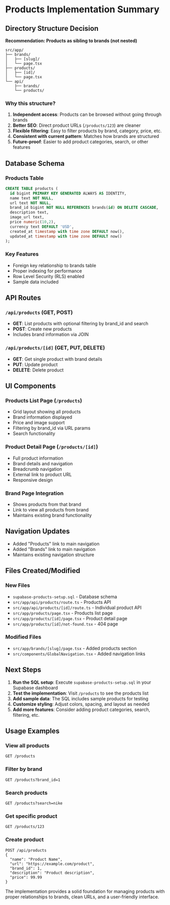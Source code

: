 # Products Implementation Summary

## Directory Structure Decision

**Recommendation: Products as sibling to brands (not nested)**

```
src/app/
├── brands/
│   ├── [slug]/
│   └── page.tsx
├── products/
│   ├── [id]/
│   └── page.tsx
└── api/
    ├── brands/
    └── products/
```

### Why this structure?
1. **Independent access**: Products can be browsed without going through brands
2. **Better SEO**: Direct product URLs (`/products/123`) are cleaner
3. **Flexible filtering**: Easy to filter products by brand, category, price, etc.
4. **Consistent with current pattern**: Matches how brands are structured
5. **Future-proof**: Easier to add product categories, search, or other features

## Database Schema

### Products Table
```sql
CREATE TABLE products (
  id bigint PRIMARY KEY GENERATED ALWAYS AS IDENTITY,
  name text NOT NULL,
  url text NOT NULL,
  brand_id bigint NOT NULL REFERENCES brands(id) ON DELETE CASCADE,
  description text,
  image_url text,
  price numeric(10,2),
  currency text DEFAULT 'USD',
  created_at timestamp with time zone DEFAULT now(),
  updated_at timestamp with time zone DEFAULT now()
);
```

### Key Features
- Foreign key relationship to brands table
- Proper indexing for performance
- Row Level Security (RLS) enabled
- Sample data included

## API Routes

### `/api/products` (GET, POST)
- **GET**: List products with optional filtering by brand_id and search
- **POST**: Create new products
- Includes brand information via JOIN

### `/api/products/[id]` (GET, PUT, DELETE)
- **GET**: Get single product with brand details
- **PUT**: Update product
- **DELETE**: Delete product

## UI Components

### Products List Page (`/products`)
- Grid layout showing all products
- Brand information displayed
- Price and image support
- Filtering by brand_id via URL params
- Search functionality

### Product Detail Page (`/products/[id]`)
- Full product information
- Brand details and navigation
- Breadcrumb navigation
- External link to product URL
- Responsive design

### Brand Page Integration
- Shows products from that brand
- Link to view all products from brand
- Maintains existing brand functionality

## Navigation Updates

- Added "Products" link to main navigation
- Added "Brands" link to main navigation
- Maintains existing navigation structure

## Files Created/Modified

### New Files
- `supabase-products-setup.sql` - Database schema
- `src/app/api/products/route.ts` - Products API
- `src/app/api/products/[id]/route.ts` - Individual product API
- `src/app/products/page.tsx` - Products list page
- `src/app/products/[id]/page.tsx` - Product detail page
- `src/app/products/[id]/not-found.tsx` - 404 page

### Modified Files
- `src/app/brands/[slug]/page.tsx` - Added products section
- `src/components/GlobalNavigation.tsx` - Added navigation links

## Next Steps

1. **Run the SQL setup**: Execute `supabase-products-setup.sql` in your Supabase dashboard
2. **Test the implementation**: Visit `/products` to see the products list
3. **Add sample data**: The SQL includes sample products for testing
4. **Customize styling**: Adjust colors, spacing, and layout as needed
5. **Add more features**: Consider adding product categories, search, filtering, etc.

## Usage Examples

### View all products
```
GET /products
```

### Filter by brand
```
GET /products?brand_id=1
```

### Search products
```
GET /products?search=nike
```

### Get specific product
```
GET /products/123
```

### Create product
```
POST /api/products
{
  "name": "Product Name",
  "url": "https://example.com/product",
  "brand_id": 1,
  "description": "Product description",
  "price": 99.99
}
```

The implementation provides a solid foundation for managing products with proper relationships to brands, clean URLs, and a user-friendly interface.
